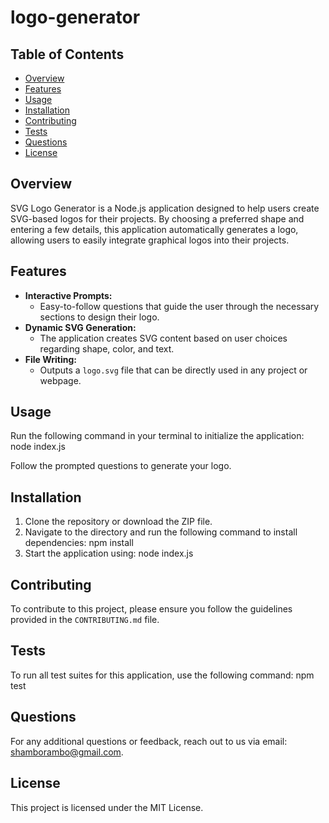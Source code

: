 # logo-generator

## Table of Contents
- [Overview](#overview)
- [Features](#features)
- [Usage](#usage)
- [Installation](#installation)
- [Contributing](#contributing)
- [Tests](#tests)
- [Questions](#questions)
- [License](#license)

## Overview
SVG Logo Generator is a Node.js application designed to help users create SVG-based logos for their projects. By choosing a preferred shape and entering a few details, this application automatically generates a logo, allowing users to easily integrate graphical logos into their projects.

## Features
- **Interactive Prompts:** 
  - Easy-to-follow questions that guide the user through the necessary sections to design their logo.
- **Dynamic SVG Generation:** 
  - The application creates SVG content based on user choices regarding shape, color, and text.
- **File Writing:** 
  - Outputs a `logo.svg` file that can be directly used in any project or webpage.

## Usage
Run the following command in your terminal to initialize the application:
node index.js

Follow the prompted questions to generate your logo.

## Installation
1. Clone the repository or download the ZIP file.
2. Navigate to the directory and run the following command to install dependencies:
npm install
3. Start the application using:
node index.js

## Contributing
To contribute to this project, please ensure you follow the guidelines provided in the `CONTRIBUTING.md` file.

## Tests
To run all test suites for this application, use the following command:
npm test

## Questions
For any additional questions or feedback, reach out to us via email: [shamborambo@gmail.com](mailto:shamborambo@gmail.com).

## License
This project is licensed under the MIT License.